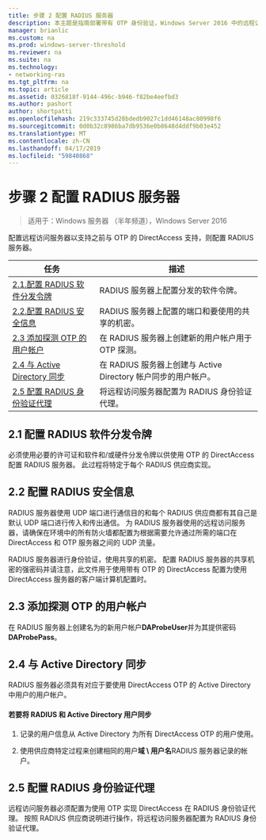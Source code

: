 ```yaml
---
title: 步骤 2 配置 RADIUS 服务器
description: 本主题是指南部署带有 OTP 身份验证，Windows Server 2016 中的远程访问的一部分。
manager: brianlic
ms.custom: na
ms.prod: windows-server-threshold
ms.reviewer: na
ms.suite: na
ms.technology:
- networking-ras
ms.tgt_pltfrm: na
ms.topic: article
ms.assetid: 0326818f-9144-496c-b946-f82be4eefbd3
ms.author: pashort
author: shortpatti
ms.openlocfilehash: 219c333745d28bdedb9027c1dd46148ac80998f6
ms.sourcegitcommit: 0d0b32c8986ba7db9536e0b8648d4ddf9b03e452
ms.translationtype: MT
ms.contentlocale: zh-CN
ms.lasthandoff: 04/17/2019
ms.locfileid: "59840868"
---
```

# <a name="step-2-configure-the-radius-server"></a>步骤 2 配置 RADIUS 服务器

>适用于：Windows 服务器 （半年频道），Windows Server 2016

配置远程访问服务器以支持之前与 OTP 的 DirectAccess 支持，则配置 RADIUS 服务器。  
  
|任务|描述|  
|----|--------|  
|[2.1.配置 RADIUS 软件分发令牌](#BKMK_1.1)|RADIUS 服务器上配置分发的软件令牌。|  
|[2.2.配置 RADIUS 安全信息](#BKMK_1.2)|RADIUS 服务器上配置的端口和要使用的共享的机密。|  
|[2.3 添加探测 OTP 的用户帐户](#BKMK_Probe)|在 RADIUS 服务器上创建新的用户帐户用于 OTP 探测。|  
|[2.4 与 Active Directory 同步](#BKMK_Active)|在 RADIUS 服务器上创建与 Active Directory 帐户同步的用户帐户。|  
|[2.5 配置 RADIUS 身份验证代理](#BKMK_AuthAgent)|将远程访问服务器配置为 RADIUS 身份验证代理。|  
  
## <a name="BKMK_1.1"></a>2.1 配置 RADIUS 软件分发令牌  
必须使用必要的许可证和软件和/或硬件分发令牌以供使用 OTP 的 DirectAccess 配置 RADIUS 服务器。 此过程将特定于每个 RADIUS 供应商实现。  
  
## <a name="BKMK_1.2"></a>2.2 配置 RADIUS 安全信息  
RADIUS 服务器使用 UDP 端口进行通信目的和每个 RADIUS 供应商都有其自己是默认 UDP 端口进行传入和传出通信。 为 RADIUS 服务器使用的远程访问服务器，请确保在环境中的所有防火墙都配置为根据需要允许通过所需的端口在 DirectAccess 和 OTP 服务器之间的 UDP 流量。  
  
RADIUS 服务器进行身份验证，使用共享的机密。 配置 RADIUS 服务器的共享机密的强密码并请注意，此文件用于使用带有 OTP 的 DirectAccess 配置为使用 DirectAccess 服务器的客户端计算机配置时。  
  
## <a name="BKMK_Probe"></a>2.3 添加探测 OTP 的用户帐户  
在 RADIUS 服务器上创建名为的新用户帐户**DAProbeUser**并为其提供密码**DAProbePass**。  
  
## <a name="BKMK_Active"></a>2.4 与 Active Directory 同步  
RADIUS 服务器必须具有对应于要使用 DirectAccess OTP 的 Active Directory 中用户的用户帐户。  
  
#### <a name="to-synchronize-the-radius-and-active-directory-users"></a>若要将 RADIUS 和 Active Directory 用户同步  
  
1.  记录的用户信息从 Active Directory 为所有 DirectAccess OTP 的用户使用。  
  
2.  使用供应商特定过程来创建相同的用户**域 \ 用户名**RADIUS 服务器记录的帐户。  
  
## <a name="BKMK_AuthAgent"></a>2.5 配置 RADIUS 身份验证代理  
远程访问服务器必须配置为使用 OTP 实现 DirectAccess 在 RADIUS 身份验证代理。 按照 RADIUS 供应商说明进行操作，将远程访问服务器配置为 RADIUS 身份验证代理。  
  


